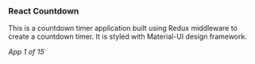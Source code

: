 ### React Countdown

This is a countdown timer application built using Redux middleware to create a countdown timer. It is styled with Material-UI design framework. 

*App 1 of 15*
